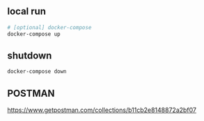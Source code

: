 
## local run
```bash
# [optional] docker-compose
docker-compose up
```

## shutdown
```bash
docker-compose down
```

## POSTMAN
https://www.getpostman.com/collections/b11cb2e8148872a2bf07
